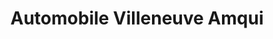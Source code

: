 ---
title: "Automobile Villeneuve Amqui"
url: /amqui/automobile-villeneuve-amqui/
shop: Autohaus
---